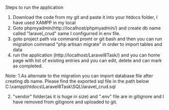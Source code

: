 Steps to run the application

1. Download the code from my git and paste it into your htdocs folder, I have used XAMPP in my local
2. Goto phpmyadmin(http://localhost/phpmyadmin/) and create db name called "laravel_crud" same I configurred in env file.
3. goto project path via command promt or git bash and then you can run migration command "php artisan migrate" in order  to import tables and data
4. run the application (http://localhost/Laravel8Task/) and you can home page with list of existing entries and you can edit, delete and can mark as completed.


Note:
1.As alternate to the migration you can import database file after creating db name. Please find the exported sql file in the path below
C:\xampp\htdocs\Laravel8Task\SQL\laravel_crud.sql

2. "vendor" folder(as it is huge in size) and ".env" file are in gitignore and I have removed from  gitignore and uploaded to git.